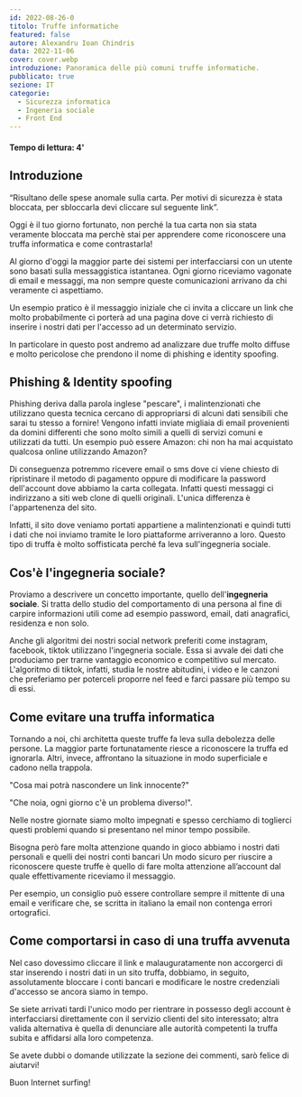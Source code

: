 ```yaml
---
id: 2022-08-26-0
titolo: Truffe informatiche
featured: false
autore: Alexandru Ioan Chindris
data: 2022-11-06
cover: cover.webp
introduzione: Panoramica delle più comuni truffe informatiche.
pubblicato: true
sezione: IT
categorie:
  - Sicurezza informatica
  - Ingeneria sociale
  - Front End
---
```


#### Tempo di lettura: 4'

## Introduzione

“Risultano delle spese anomale sulla  carta. Per motivi di sicurezza è stata bloccata, per sbloccarla devi cliccare sul seguente link”.

Oggi è il tuo giorno fortunato, non perché la tua carta non sia stata veramente bloccata ma perchè stai per apprendere come riconoscere una truffa informatica e come contrastarla!

 

Al giorno d'oggi la maggior parte dei sistemi per interfacciarsi con un utente sono basati sulla messaggistica istantanea. Ogni giorno riceviamo  vagonate di email e messaggi, ma non sempre queste comunicazioni arrivano da chi veramente ci aspettiamo.

Un esempio pratico è il messaggio iniziale che ci invita a cliccare un link che molto probabilmente ci porterà ad una pagina dove ci verrà richiesto di inserire i nostri dati per l'accesso ad un determinato servizio.  

In particolare in questo post andremo ad analizzare due truffe molto diffuse e molto pericolose che prendono il nome di phishing e identity spoofing.

 

## Phishing & Identity spoofing

Phishing deriva dalla parola inglese "pescare", i malintenzionati che utilizzano questa tecnica cercano di appropriarsi di alcuni dati sensibili che sarai tu stesso a fornire! Vengono infatti inviate migliaia di email provenienti da domini differenti che sono molto simili a quelli di servizi  comuni e utilizzati da tutti. Un esempio può essere Amazon: chi non ha mai acquistato qualcosa online utilizzando Amazon? 

Di conseguenza potremmo ricevere email o sms dove ci viene chiesto di ripristinare il metodo di pagamento oppure di modificare la password dell'account dove abbiamo la carta collegata. Infatti questi messaggi ci indirizzano a siti web clone di quelli originali. L'unica differenza è l'appartenenza del sito. 

Infatti, il sito dove veniamo portati appartiene a malintenzionati e quindi tutti i dati che noi inviamo tramite le loro piattaforme arriveranno a loro. Questo tipo di truffa è molto soffisticata perché fa leva sull'ingegneria sociale.

 

## Cos'è l'ingegneria sociale?

Proviamo a descrivere un concetto importante, quello dell'**ingegneria sociale**. Si tratta dello studio del comportamento di una persona al fine di carpire informazioni utili come ad esempio password, email, dati anagrafici, residenza e non solo. 

Anche gli algoritmi dei nostri social network preferiti come instagram, facebook, tiktok utilizzano l'ingegneria sociale. Essa  si avvale dei dati che produciamo per trarne vantaggio economico e competitivo sul mercato. L'algoritmo di tiktok, infatti, studia le nostre abitudini, i video e le canzoni che preferiamo per poterceli proporre nel feed e farci passare più tempo su di essi.

 

 

## Come evitare una truffa informatica

Tornando a noi, chi architetta queste truffe fa leva sulla debolezza delle persone. La maggior parte fortunatamente riesce a riconoscere la truffa ed ignorarla. Altri, invece, affrontano la situazione in modo superficiale e cadono nella trappola.

 

"Cosa mai potrà nascondere un link innocente?"

"Che noia, ogni giorno c'è un problema diverso!".

 

Nelle nostre giornate siamo molto impegnati e spesso cerchiamo di toglierci questi problemi  quando si presentano nel minor tempo possibile.

Bisogna però fare molta attenzione quando in gioco abbiamo i nostri dati personali e quelli dei nostri conti bancari Un modo sicuro per riuscire a riconoscere queste truffe è quello di fare molta attenzione all’account dal  quale effettivamente riceviamo il messaggio.

Per esempio, un consiglio può essere controllare sempre il mittente di una email e verificare che, se scritta in italiano la email non contenga errori ortografici.

 

 

## Come comportarsi in caso di una truffa avvenuta

Nel caso dovessimo cliccare il link e malauguratamente non accorgerci di star inserendo i nostri dati in un sito truffa, dobbiamo, in seguito, assolutamente bloccare i conti bancari e modificare le nostre credenziali d'accesso se ancora siamo in tempo.

Se siete arrivati tardi l'unico modo per rientrare in possesso degli account è interfacciarsi direttamente con il servizio clienti del  sito interessato; altra valida alternativa è quella di denunciare alle autorità competenti la truffa subita e affidarsi alla loro competenza.

 

Se avete dubbi o domande utilizzate la sezione dei commenti, sarò felice di aiutarvi!

Buon Internet surfing!